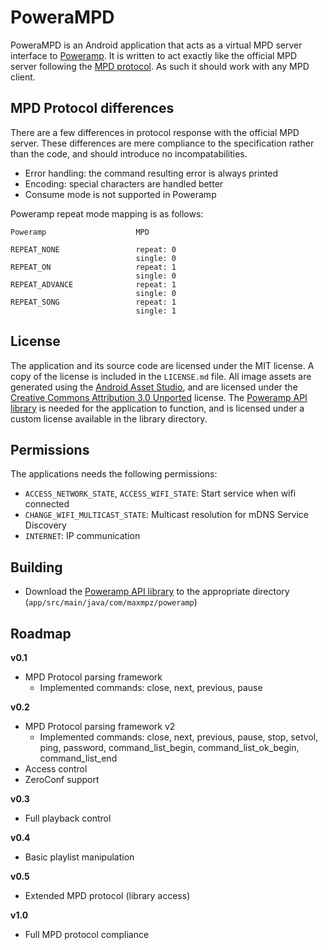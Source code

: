 # PoweraMPD

PoweraMPD is an Android application that acts as a virtual MPD server interface to [Poweramp](http://powerampapp.com/). It is written to act exactly like the official MPD server following the [MPD protocol](http://www.musicpd.org/doc/protocol/). As such it should work with any MPD client.

## MPD Protocol differences

There are a few differences in protocol response with the official MPD server. These differences are mere compliance to the specification rather than the code, and should introduce no incompatabilities.

- Error handling: the command resulting error is always printed
- Encoding: special characters are handled better
- Consume mode is not supported in Poweramp

Poweramp repeat mode mapping is as follows:

```
Poweramp                    MPD

REPEAT_NONE                 repeat: 0
                            single: 0
REPEAT_ON                   repeat: 1
                            single: 0
REPEAT_ADVANCE              repeat: 1
                            single: 0
REPEAT_SONG                 repeat: 1
                            single: 1
```

## License

The application and its source code are licensed under the MIT license. A copy of the license is included in the `LICENSE.md` file. All image assets are generated using the [Android Asset Studio](https://romannurik.github.io/AndroidAssetStudio/), and are licensed under the [Creative Commons Attribution 3.0 Unported](http://creativecommons.org/licenses/by/3.0/legalcode) license. The [Poweramp API library](https://github.com/maxmpz/powerampapi/) is needed for the application to function, and is licensed under a custom license available in the library directory. 

## Permissions

The applications needs the following permissions:

- `ACCESS_NETWORK_STATE`, `ACCESS_WIFI_STATE`: Start service when wifi connected
- `CHANGE_WIFI_MULTICAST_STATE`: Multicast resolution for mDNS Service Discovery
- `INTERNET`: IP communication

## Building

- Download the [Poweramp API library](https://github.com/maxmpz/powerampapi/tree/master/poweramp_api_lib) to the appropriate directory 
(`app/src/main/java/com/maxmpz/poweramp`)

## Roadmap

**v0.1**

- MPD Protocol parsing framework
	- Implemented commands: close, next, previous, pause

**v0.2**

- MPD Protocol parsing framework v2
	- Implemented commands: close, next, previous, pause, stop, setvol, ping, password, command_list_begin, command_list_ok_begin, command_list_end
- Access control
- ZeroConf support

**v0.3**

- Full playback control

**v0.4**

- Basic playlist manipulation

**v0.5**

- Extended MPD protocol (library access)

**v1.0**

- Full MPD protocol compliance
